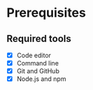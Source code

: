 # Prerequisites

## Required tools
- [x] Code editor
- [x] Command line
- [x] Git and GitHub
- [x] Node.js and npm
